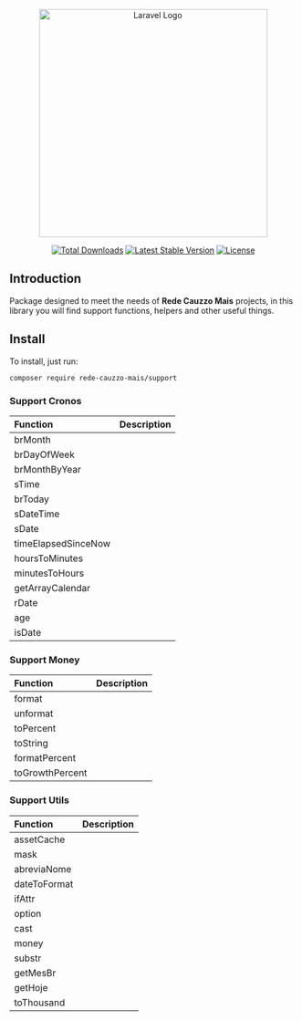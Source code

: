 
<p align="center">
<a href="https://cauzzomais.com.br" target="_blank"><img src="https://user-images.githubusercontent.com/38639869/231880956-dd849790-c4b4-4c57-80b0-66a21ed4748e.svg" width="400" alt="Laravel Logo"></a></p>

<p align="center">
<a href="https://packagist.org/packages/rede-cauzzo-mais/support"><img src="https://img.shields.io/packagist/dt/rede-cauzzo-mais/support" alt="Total Downloads"></a>
<a href="https://packagist.org/packages/rede-cauzzo-mais/support"><img src="https://img.shields.io/packagist/v/rede-cauzzo-mais/support" alt="Latest Stable Version"></a>
<a href="https://packagist.org/packages/rede-cauzzo-mais/support"><img src="https://img.shields.io/packagist/l/rede-cauzzo-mais/support" alt="License"></a>
</p>

## Introduction
Package designed to meet the needs of __Rede Cauzzo Mais__ projects, in this library you will find support functions, helpers and other useful things.

## Install
To install, just run:

    composer require rede-cauzzo-mais/support

### Support Cronos
| Function            | Description |
|:--------------------|:------------|
| brMonth             |             |
| brDayOfWeek         |             |
| brMonthByYear       |             |
| sTime               |             |
| brToday             |             |
| sDateTime           |             |
| sDate               |             |
| timeElapsedSinceNow |             |
| hoursToMinutes      |             |
| minutesToHours      |             |
| getArrayCalendar    |             |
| rDate               |             |
| age                 |             |
| isDate              |             |

### Support Money
| Function        | Description |
|:----------------|:------------|
| format          |             |
| unformat        |             |
| toPercent       |             |
| toString        |             |
| formatPercent   |             |
| toGrowthPercent |             |

### Support Utils
| Function     | Description |
|:-------------|:------------|
| assetCache   |             |
| mask         |             |
| abreviaNome  |             |
| dateToFormat |             |
| ifAttr       |             |
| option       |             |
| cast         |             |
| money        |             |
| substr       |             |
| getMesBr     |             |
| getHoje      |             |
| toThousand   |             |
